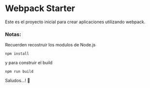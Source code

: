 # Webpack Starter

Este es el proyecto inicial para crear aplicaciones utilizando webpack.

### Notas:
Recuerden recostruir los modulos de Node.js
```
npm install
```
y para construir el build
```
npm run build
```
Saludos...! 🤝